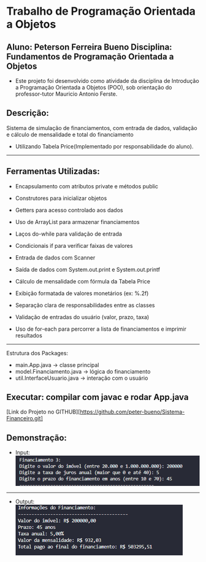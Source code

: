 # Trabalho de Programação Orientada a Objetos

Aluno: Peterson Ferreira Bueno
Disciplina: Fundamentos de Programação Orientada a Objetos
---
- Este projeto foi desenvolvido como atividade da disciplina de Introdução a Programação Orientada a Objetos (POO),
sob orientação do professor-tutor Mauricio Antonio Ferste.

## Descrição:
Sistema de simulação de financiamentos, com entrada de dados, validação e cálculo de mensalidade e total do financiamento
- Utilizando Tabela Price(Implementado por responsabilidade do aluno).
---
## Ferramentas Utilizadas: 

* Encapsulamento com atributos private e métodos public

* Construtores para inicializar objetos

* Getters para acesso controlado aos dados

* Uso de ArrayList para armazenar financiamentos

* Laços do-while para validação de entrada

* Condicionais if para verificar faixas de valores

* Entrada de dados com Scanner

* Saída de dados com System.out.print e System.out.printf

* Cálculo de mensalidade com fórmula da Tabela Price

* Exibição formatada de valores monetários (ex: %.2f)

* Separação clara de responsabilidades entre as classes

* Validação de entradas do usuário (valor, prazo, taxa)

* Uso de for-each para percorrer a lista de financiamentos e imprimir resultados
---
Estrutura dos Packages:
- main.App.java → classe principal
- model.Financiamento.java → lógica do financiamento
- util.InterfaceUsuario.java → interação com o usuário

Executar: compilar com javac e rodar App.java
---

[Link do Projeto no GITHUB][https://github.com/peter-bueno/Sistema-Financeiro.git]
## Demonstração:

- Input: 
![Img demonstracao 1](assets/demonstracao1.png) 
---
- Output: 
![Img demonstracao 2](assets/demonstracao2.png) 


